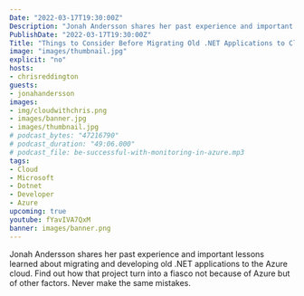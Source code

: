 ```yaml
---
Date: "2022-03-17T19:30:00Z"
Description: "Jonah Andersson shares her past experience and important lessons learned about migrating and developing old .NET applications to the Azure cloud. Find out how that project turn into a fiasco not because of Azure but of other factors. Never make the same mistakes."
PublishDate: "2022-03-17T19:30:00Z"
Title: "Things to Consider Before Migrating Old .NET Applications to Cloud"
image: "images/thumbnail.jpg"
explicit: "no"
hosts:
- chrisreddington
guests:
- jonahandersson
images:
- img/cloudwithchris.png
- images/banner.jpg
- images/thumbnail.jpg
# podcast_bytes: "47216790"
# podcast_duration: "49:06.000"
# podcast_file: be-successful-with-monitoring-in-azure.mp3
tags:
- Cloud
- Microsoft
- Dotnet
- Developer
- Azure
upcoming: true
youtube: fYavIVA7QxM
banner: images/banner.png
---
```

Jonah Andersson shares her past experience and important lessons learned about migrating and developing old .NET applications to the Azure cloud. Find out how that project turn into a fiasco not because of Azure but of other factors. Never make the same mistakes.
